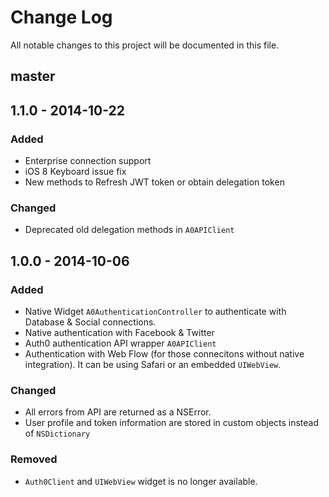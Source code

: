 # Change Log
All notable changes to this project will be documented in this file.

## master

## 1.1.0 - 2014-10-22
### Added
- Enterprise connection support
- iOS 8 Keyboard issue fix
- New methods to Refresh JWT token or obtain delegation token

### Changed
- Deprecated old delegation methods in `A0APIClient`

## 1.0.0 - 2014-10-06
### Added
- Native Widget `A0AuthenticationController` to authenticate with Database & Social connections.
- Native authentication with Facebook & Twitter
- Auth0 authentication API wrapper `A0APIClient`
- Authentication with Web Flow (for those connecitons without native integration). It can be using Safari or an embedded `UIWebView`.

### Changed
- All errors from API are returned as a NSError.
- User profile and token information are stored in custom objects instead of `NSDictionary`

### Removed
- `Auth0Client` and `UIWebView` widget is no longer available.